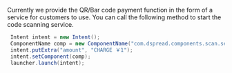 Currently we provide the QR/Bar code payment function in the form of a service for customers to use. You can call the following method to start the code scanning service.

```java
 Intent intent = new Intent();
 ComponentName comp = new ComponentName("com.dspread.components.scan.service", "com.dspread.components.scan.service.ScanActivity");
 intent.putExtra("amount", "CHARGE ￥1");
 intent.setComponent(comp);
 launcher.launch(intent);
```
 